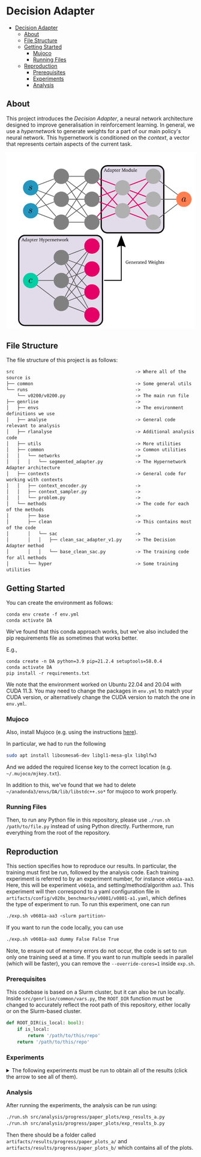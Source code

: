 # Decision Adapter
- [Decision Adapter](#decision-adapter)
  - [About](#about)
  - [File Structure](#file-structure)
  - [Getting Started](#getting-started)
    - [Mujoco](#mujoco)
    - [Running Files](#running-files)
  - [Reproduction](#reproduction)
    - [Prerequisites](#prerequisites)
    - [Experiments](#experiments)
    - [Analysis](#analysis)


## About
This project introduces the *Decision Adapter*, a neural network architecture designed to improve generalisation in reinforcement learning. In general, we use a *hypernetwork* to generate weights for a part of our main policy's neural network. This hypernetwork is conditioned on the *context*, a vector that represents certain aspects of the current task.

![](images/net_arch.png)
## File Structure
The file structure of this project is as follows:
```
src                                             -> Where all of the source is
├── common                                      -> Some general utils
└── runs                                        -> 
    └── v0200/v0200.py                          -> The main run file
├── genrlise                                    -> 
│   ├── envs                                    -> The environment definitions we use
│   ├── analyse                                 -> General code relevant to analysis
│   ├── rlanalyse                               -> Additional analysis code
│   ├── utils                                   -> More utilities
│   ├── common                                  -> Common utilities
│   │   └── networks                            ->
│   │   │   └── segmented_adapter.py            -> The Hypernetwork Adapter architecture
│   ├── contexts                                -> General code for working with contexts
│   │   ├── context_encoder.py                  -> 
│   │   ├── context_sampler.py                  -> 
│   │   └── problem.py                          -> 
│   └── methods                                 -> The code for each of the methods
│       ├── base                                -> 
│       ├── clean                               -> This contains most of the code
│       │   └── sac                             -> 
│       │   │   ├── clean_sac_adapter_v1.py     -> The Decision Adapter method
│       │   │   └── base_clean_sac.py           -> The training code for all methods
│       └── hyper                               -> Some training utilities
```
## Getting Started
You can create the environment as follows:
```
conda env create -f env.yml
conda activate DA
```
We've found that this conda approach works, but we've also included the pip requirements file as sometimes that works better.

E.g.,
```
conda create -n DA python=3.9 pip=21.2.4 setuptools=58.0.4
conda activate DA
pip install -r requirements.txt
```

We note that the environment worked on Ubuntu 22.04 and 20.04 with CUDA 11.3. You may need to change the packages in `env.yml` to match your CUDA version, or alternatively change the CUDA version to match the one in `env.yml`.

### Mujoco
Also, install Mujoco (e.g. using the instructions [here](https://github.com/openai/mujoco-py/)).

In particular, we had to run the following
```bash
sudo apt install libosmesa6-dev libgl1-mesa-glx libglfw3
```

And we added the required license key to the correct location (e.g. `~/.mujoco/mjkey.txt`). 

In addition to this, we've found that we had to delete `~/anadonda3/envs/DA/lib/libstdc++.so*` for mujoco to work properly.

### Running Files
Then, to run any Python file in this repository, please use `./run.sh /path/to/file.py` instead of using Python directly. Furthermore, run everything from the root of the repository.
## Reproduction

This section specifies how to reproduce our results. In particular, the training must first be run, followed by the analysis code. Each training experiment is referred to by an experiment number, for instance `v0601a-aa3`. Here, this will be experiment `v0601a`, and setting/method/algorithm `aa3`. This experiment will then correspond to a yaml configuration file in `artifacts/config/v020x_benchmarks/v0801/v0801-a1.yaml`, which defines the type of experiment to run.
To run this experiment, one can run 
```bash
./exp.sh v0601a-aa3 <slurm partition>
```
If you want to run the code locally, you can use

```bash
./exp.sh v0601a-aa3 dummy False False True
```


Note, to ensure out of memory errors do not occur, the code is set to run only one training seed at a time. If you want to run multiple seeds in parallel (which will be faster), you can remove the `--override-cores=1` inside `exp.sh`.

### Prerequisites
This codebase is based on a Slurm cluster, but it can also be run locally. Inside `src/genrlise/common/vars.py`, the `ROOT_DIR` function must be changed to accurately reflect the root path of this repository, either locally or on the Slurm-based cluster.

```python
def ROOT_DIR(is_local: bool):
    if is_local: 
        return '/path/to/this/repo'
    return '/path/to/this/repo'
```


### Experiments

<details>
<summary>
The following experiments must be run to obtain all of the results (click the arrow to see all of them).
</summary>

Here, when we write `v0601a`, it means all of the experiments must be run within this directory (except the `v0601a-_base.yaml` one). 
As an example, `v0601a` maps to the following commands:
```bash
./exp.sh v0601a-aa3
./exp.sh v0601a-bb3
./exp.sh v0601a-fb4
./exp.sh v0601a-u3
./exp.sh v0601a-x3
```

Next, we write the experiments that must be performed as follows:
- Experiment Name 1
  - Prerequisite 1
  - Prerequisite 2
  - ...


Therefore, we must run `Prerequisite 1`, then `Prerequisite 2` (in any order). Once both of these are completed, we can run `Experiment Name 1`.

#### ODE
These are the main ODE experiments
- `v0801a` (i.e. run `v0601a` and `v0701a` first before running `v0801a):
  - `v0601a`
  - `v0701a`
- `v0874b`:
  - `v0674b`
  - `v0774b`
#### Distractors - ODE
- `v1607_3b`
  - `v1607_2b`
- `v1707_3b`
  - `v1707_2b`
#### Distractors - CartPole
- `v0611b`
- `v0711b`
- `v1620_3b`:
  - `v1619_1b`
- `v1720_3b`:
  - `v1719_1b`
#### Distractors - Ant
- `v0527n`
- `v0727n`
- `v1788_11a`:
    - `v1578_1a`
- `v1788_11d`:
    - `v1578_1d`
- `v1788_11e`:
    - `v1578_1e`

- `v1789_11a`:
    - `v1579_1a`
- `v1789_11d`:
    - `v1579_1d`
- `v1789_11e`:
    - `v1579_1e`



#### Appendix Experiments
First run the above experiments before starting any of these. These experiments are the ones shown in the appendix.
##### ODE Positive/Negative
- `v0601f`
- `v0701f`
##### CartPole Noisy
- First these
  - `v0612b`
  - `v0612c`
  - `v0712b`
  - `v0712c`
- These
  - `v0851a`
  - `v0851b`
  - `v0851c`
  - `v0851d`
  - `v0851e`
  - `v0851f`
- Then these
  - `v0856a`
  - `v0856b`
  - `v0856c`
  - `v0856d`
  - `v0856e`
  - `v0856f`
- And these
  - `v0857a`
  - `v0857b`
  - `v0857c`
  - `v0857d`
  - `v0857e`
  - `v0857f`
##### ODE Norms
- `v0801b`:
    - `v0601b`
    - `v0701b`
- `v0801c`:
    - `v0601c`
    - `v0701c`
- `v0801d`:
    - `v0601d`
    - `v0701d`
- `v0801e`:
    - `v0601e`
    - `v0701e`
##### CP Norms
- `v0981c`
  - `v0681c`
  - `v0781c`
- `v0983a`:
    - `v0683a`
    - `v0783a`
- `v0983b`:
    - `v0683b`
    - `v0783b`
##### Different Context Setups

- `v0805a`
    - `v0605a`
    - `v0705a`
- `v0805b`
    - `v0605b`
    - `v0705b`
- `v0805c`
    - `v0605c`
    - `v0705c`
- `v0805d`
    - `v0605d`
    - `v0705d`
- `v0805e`
    - `v0605e`
    - `v0705e`
- `v0805f`
    - `v0605f`
    - `v0705f`
- `v0805g`
    - `v0605g`
    - `v0705g`
- `v0805h`
    - `v0605h`
    - `v0705h`

##### Gaussian Distractor Variables

- `v1608_3b`
  - `v1608_2b`
  - `v1608_9b`
- `v1609_3b`
   - `v1609_2b`
   - `v1609_9b`
- `v1708_3b`
   - `v1708_2b`
   - `v1708_9b`
- `v1709_3b`
   - `v1709_2b`
   - `v1709_9b`


##### Additional Adapter Ablations
- `v0861a`
  - `v0661a`
  - `v0761a`
- `v0861b`
  - `v0661b`
  - `v0761b`
- `v0861d`
  - `v0661d`
  - `v0761d`
- `v0861f`
  - `v0661f`
  - `v0761f`

</details>

### Analysis
After running the experiments, the analysis can be run using:
```bash
./run.sh src/analysis/progress/paper_plots/exp_results_a.py
./run.sh src/analysis/progress/paper_plots/exp_results_b.py
```
Then there should be a folder called `artifacts/results/progress/paper_plots_a/` and `artifacts/results/progress/paper_plots_b/` which contains all of the plots.